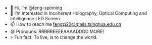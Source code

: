 - 👋 Hi, I’m @feng-spinning
- 👀 I’m interested in Incoherent Holography, Optical Computing and Intelligence LED Screen
- 📫 How to reach me fengzj22@mails.tsinghua.edu.cn
- 😄 Pronouns: RRRRREEEEAAAADDDD MORE!
- ⚡ Fun fact: To live, is to change the world.

<!---
feng-spinning/feng-spinning is a ✨ special ✨ repository because its `README.md` (this file) appears on your GitHub profile.
You can click the Preview link to take a look at your changes.
--->
